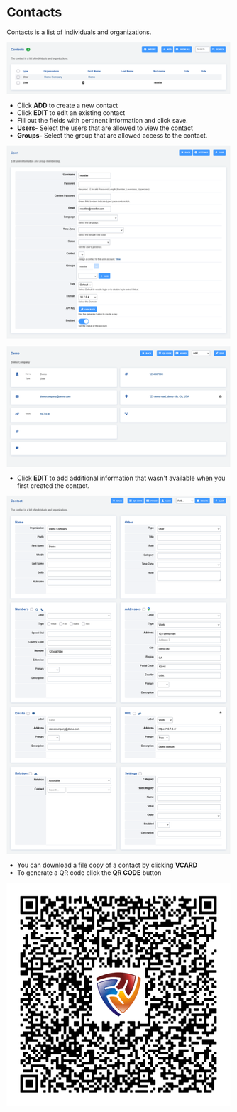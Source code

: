 # Contacts

Contacts is a list of individuals and organizations.

![image](../_static/images/applications/contacts/fusionpbx_contacts1.png)

-   Click **ADD** to create a new contact
-   Click **EDIT** to edit an existing contact
-   Fill out the fields with pertinent information and click save.
-   **Users-** Select the users that are allowed to view the contact
-   **Groups-** Select the group that are allowed access to the contact.

![image](../_static/images/applications/contacts/fusionpbx_contacts2.png)

![image](../_static/images/applications/contacts/fusionpbx_contacts3.png)

-   Click **EDIT** to add additional information that wasn't
    available when you first created the contact.

![image](../_static/images/applications/contacts/fusionpbx_contacts4.png)

-   You can download a file copy of a contact by clicking **VCARD**
-   To generate a QR code click the **QR CODE** button

![image](../_static/images/applications/contacts/fusionpbx_contacts5.png)


